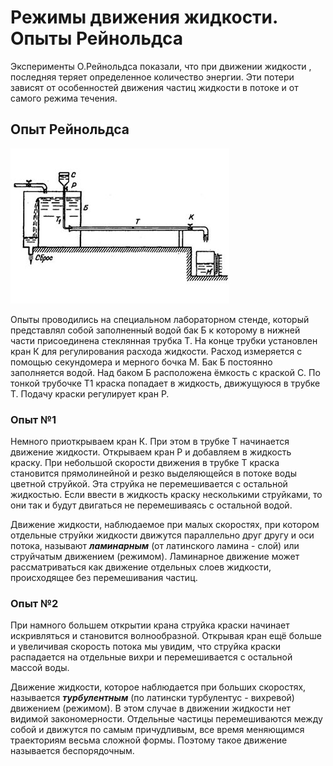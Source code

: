 # Режимы движения жидкости. Опыты Рейнольдса

Эксперименты О.Рейнольдса показали, что при движении жидкости , последняя теряет определенное количество энергии. Эти потери зависят от особенностей движения частиц жидкости в потоке и от самого режима течения.

## Опыт Рейнольдса

![Опыты Рейнольдса](pic9.jpg)

Опыты проводились на специальном лабораторном стенде, который представлял собой заполненный водой бак Б к которому в нижней части присоединена стеклянная трубка Т. На конце трубки установлен кран К для регулирования расхода жидкости. Расход измеряется с помощью секундомера и мерного бочка М. Бак Б постоянно заполняется водой. Над баком Б расположена ёмкость с краской С. По тонкой трубочке Т1 краска попадает в жидкость, движущуюся в трубке Т. Подачу краски регулирует кран Р.

### Опыт №1

Немного приоткрываем кран К. При этом в трубке Т начинается движение жидкости. Открываем кран Р и добавляем в жидкость краску. При небольшой скорости движения в трубке Т краска становится прямолинейной и резко выделяющейся в потоке воды цветной струйкой. Эта струйка не перемешивается с остальной жидкостью. Если ввести в жидкость краску несколькими струйками, то они так и будут двигаться не перемешиваясь с остальной водой.

Движение жидкости, наблюдаемое при малых скоростях, при котором отдельные струйки жидкости движутся параллельно друг другу и оси потока, называют ***ламинарным*** (от латинского ламина - слой) или струйчатым движением (режимом). Ламинарное движение может рассматриваться как движение отдельных слоев жидкости, происходящее без перемешивания частиц.

### Опыт №2

При намного большем открытии крана струйка краски начинает искривляться и становится волнообразной. Открывая кран ещё больше и увеличивая скорость потока мы увидим, что струйка краски распадается на отдельные вихри и перемешивается с остальной массой воды.

Движение жидкости, которое наблюдается при больших скоростях, называется ***турбулентным*** (по латински турбулентус - вихревой) движением (режимом). В этом случае в движении жидкости нет видимой закономерности. Отдельные частицы перемешиваются между собой и движутся по самым причудливым, все время меняющимся траекториям весьма сложной формы. Поэтому такое движение называется беспорядочным.
